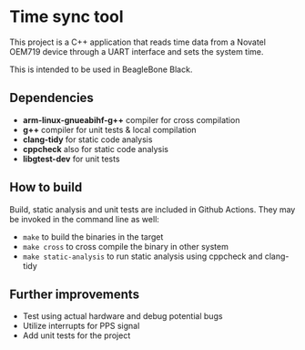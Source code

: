 # Time sync tool
This project is a C++ application that reads time data from a Novatel OEM719 device through a UART interface and sets the system time.

This is intended to be used in BeagleBone Black.

## Dependencies
- **arm-linux-gnueabihf-g++** compiler for cross compilation
- **g++** compiler for unit tests & local compilation
- **clang-tidy** for static code analysis
- **cppcheck** also for static code analysis
- **libgtest-dev** for unit tests


## How to build
Build, static analysis and unit tests are included in Github Actions. They may be invoked in the command line as well:
- `make` to build the binaries in the target
- `make cross` to cross compile the binary in other system
- `make static-analysis` to run static analysis using cppcheck and clang-tidy

## Further improvements
- Test using actual hardware and debug potential bugs
- Utilize interrupts for PPS signal
- Add unit tests for the project
